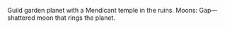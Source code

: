 Guild garden planet with a Mendicant temple in the ruins. 
Moons: Gap—shattered moon that rings the planet.